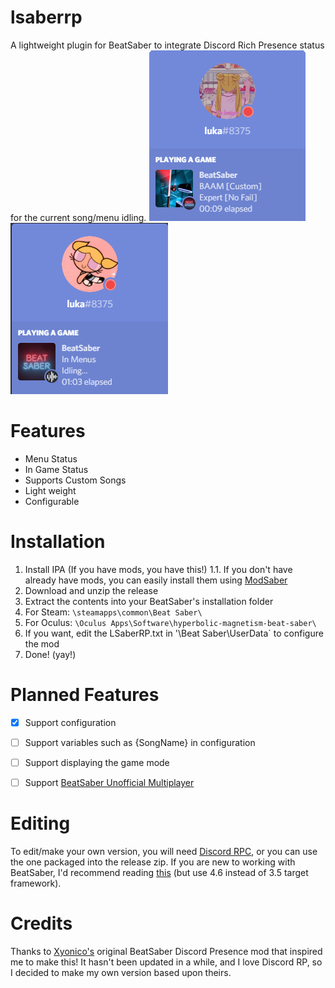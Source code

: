 # lsaberrp
A lightweight plugin for BeatSaber to integrate Discord Rich Presence status for the current song/menu idling.
![Preview Screenshot](https://raw.githubusercontent.com/lukasong/lsaberrp/master/imgs/LSaberRP%20In%20Game%202.png)
![Preview Screenshot](https://raw.githubusercontent.com/lukasong/lsaberrp/master/imgs/LSaberRP%20In%20Menu.png)


# Features
* Menu Status
* In Game Status
* Supports Custom Songs
* Light weight
* Configurable
    
    
# Installation        
1. Install IPA (If you have mods, you have this!)
        1.1. If you don't have already have mods, you can easily install them using [ModSaber](https://www.modsaber.org/)
2. Download and unzip the release
3. Extract the contents into your BeatSaber's installation folder
4. For Steam: `\steamapps\common\Beat Saber\`
5. For Oculus: `\Oculus Apps\Software\hyperbolic-magnetism-beat-saber\`
6. If you want, edit the LSaberRP.txt in '\Beat Saber\UserData\` to configure the mod
7. Done! (yay!)
          
          
# Planned Features        
- [x] Support configuration
- [ ] Support variables such as {SongName} in configuration
- [ ] Support displaying the game mode
- [ ] Support [BeatSaber Unofficial Multiplayer](https://github.com/andruzzzhka/BeatSaberMultiplayer/releases)
          
       
# Editing
To edit/make your own version, you will need [Discord RPC](https://github.com/discordapp/discord-rpc/releases), or you can use the one packaged into the release zip. If you are new to working with BeatSaber, I'd recommend reading [this](https://pastebin.com/raw/Md5VLALp) (but use 4.6 instead of 3.5 target framework).


# Credits
Thanks to [Xyonico's](https://github.com/xyonico/BeatSaberDiscordPresence) original BeatSaber Discord Presence mod that inspired me to make this! It hasn't been updated in a while, and I love Discord RP, so I decided to make my own version based upon theirs.

